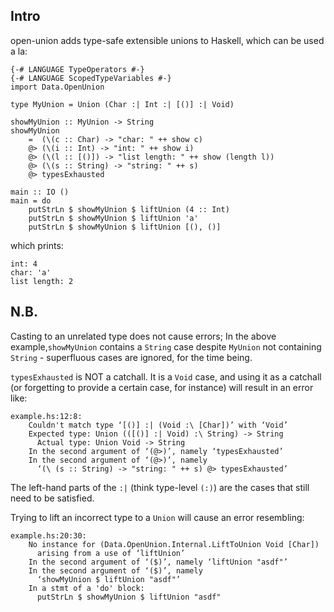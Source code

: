 ## Intro

open-union adds type-safe extensible unions to Haskell, which can be used a la:

    {-# LANGUAGE TypeOperators #-}
    {-# LANGUAGE ScopedTypeVariables #-}
    import Data.OpenUnion

    type MyUnion = Union (Char :| Int :| [()] :| Void)

    showMyUnion :: MyUnion -> String
    showMyUnion
        =  (\(c :: Char) -> "char: " ++ show c)
        @> (\(i :: Int) -> "int: " ++ show i)
        @> (\(l :: [()]) -> "list length: " ++ show (length l))
        @> (\(s :: String) -> "string: " ++ s)
        @> typesExhausted

    main :: IO ()
    main = do
        putStrLn $ showMyUnion $ liftUnion (4 :: Int)
        putStrLn $ showMyUnion $ liftUnion 'a'
        putStrLn $ showMyUnion $ liftUnion [(), ()]

which prints:

    int: 4
    char: 'a'
    list length: 2

## N.B.
Casting to an unrelated type does not cause errors;
In the above example,`showMyUnion` contains a `String` case despite `MyUnion` not containing
`String` - superfluous cases are ignored, for the time being.

`typesExhausted` is NOT a catchall. It is a `Void` case, and using it as a catchall
(or forgetting to provide a certain case, for instance) will result in an error like:

    example.hs:12:8:
        Couldn't match type ‘[()] :| (Void :\ [Char])’ with ‘Void’
        Expected type: Union (([()] :| Void) :\ String) -> String
          Actual type: Union Void -> String
        In the second argument of ‘(@>)’, namely ‘typesExhausted’
        In the second argument of ‘(@>)’, namely
          ‘(\ (s :: String) -> "string: " ++ s) @> typesExhausted’

The left-hand parts of the `:|` (think type-level `(:)`) are the cases that still need to be satisfied.

Trying to lift an incorrect type to a `Union` will cause an error resembling:

    example.hs:20:30:
        No instance for (Data.OpenUnion.Internal.LiftToUnion Void [Char])
          arising from a use of ‘liftUnion’
        In the second argument of ‘($)’, namely ‘liftUnion "asdf"’
        In the second argument of ‘($)’, namely
          ‘showMyUnion $ liftUnion "asdf"’
        In a stmt of a 'do' block:
          putStrLn $ showMyUnion $ liftUnion "asdf"
